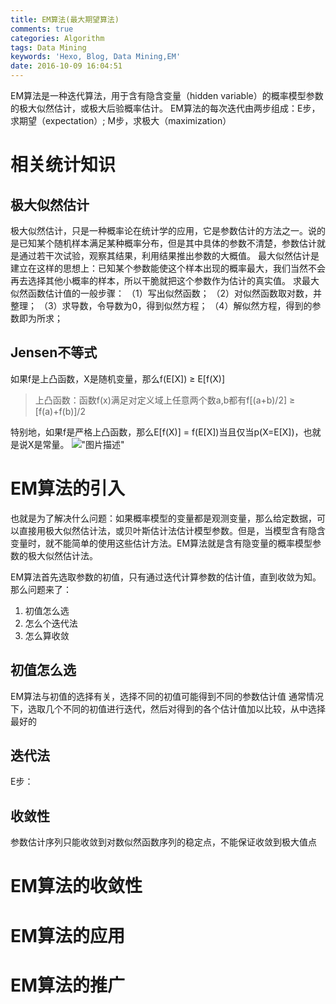 ```yaml
---
title: EM算法(最大期望算法)
comments: true
categories: Algorithm
tags: Data Mining
keywords: 'Hexo, Blog, Data Mining,EM'
date: 2016-10-09 16:04:51
---
```

EM算法是一种迭代算法，用于含有隐含变量（hidden variable）的概率模型参数的极大似然估计，或极大后验概率估计。
EM算法的每次迭代由两步组成：E步，求期望（expectation）; M步，求极大（maximization）
 <!--more-->
# 相关统计知识
## 极大似然估计
极大似然估计，只是一种概率论在统计学的应用，它是参数估计的方法之一。说的是已知某个随机样本满足某种概率分布，但是其中具体的参数不清楚，参数估计就是通过若干次试验，观察其结果，利用结果推出参数的大概值。
最大似然估计是建立在这样的思想上：已知某个参数能使这个样本出现的概率最大，我们当然不会再去选择其他小概率的样本，所以干脆就把这个参数作为估计的真实值。
求最大似然函数估计值的一般步骤：
（1）写出似然函数；
（2）对似然函数取对数，并整理；
（3）求导数，令导数为0，得到似然方程；
（4）解似然方程，得到的参数即为所求；

## Jensen不等式
如果f是上凸函数，X是随机变量，那么f(E[X]) ≥ E[f(X)]
>上凸函数：函数f(x)满足对定义域上任意两个数a,b都有f[(a+b)/2] ≥ [f(a)+f(b)]/2

特别地，如果f是严格上凸函数，那么E[f(X)] = f(E[X])当且仅当p(X=E[X])，也就是说X是常量。
!["图片描述"](/img/201104061615564890.png)

# EM算法的引入
也就是为了解决什么问题：如果概率模型的变量都是观测变量，那么给定数据，可以直接用极大似然估计法，或贝叶斯估计法估计模型参数。但是，当模型含有隐含变量时，就不能简单的使用这些估计方法。EM算法就是含有隐变量的概率模型参数的极大似然估计法。

EM算法首先选取参数的初值，只有通过迭代计算参数的估计值，直到收敛为知。
那么问题来了：
1. 初值怎么选
2. 怎么个迭代法
2. 怎么算收敛

## 初值怎么选
EM算法与初值的选择有关，选择不同的初值可能得到不同的参数估计值
通常情况下，选取几个不同的初值进行迭代，然后对得到的各个估计值加以比较，从中选择最好的
## 迭代法
E步：

## 收敛性
参数估计序列只能收敛到对数似然函数序列的稳定点，不能保证收敛到极大值点


# EM算法的收敛性
# EM算法的应用
# EM算法的推广

